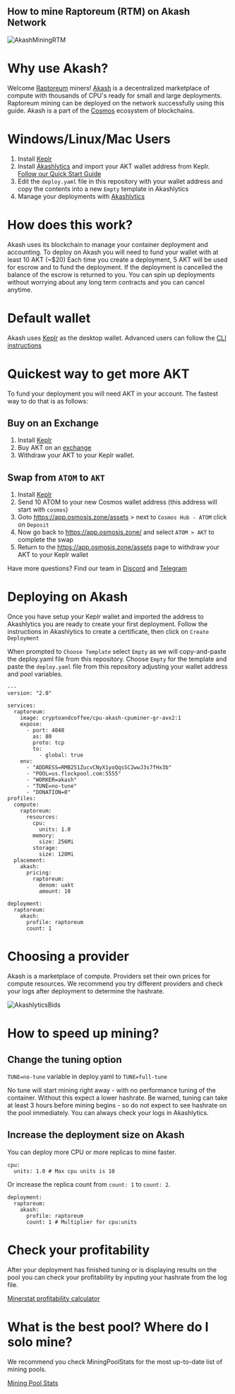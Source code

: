 ## How to mine Raptoreum (RTM) on Akash Network

![AkashMiningRTM](https://user-images.githubusercontent.com/19512127/142097004-8c662e9a-e52a-4c36-a4dd-28b9b2bc3795.png)

# Why use Akash?

Welcome [Raptoreum](https://raptoreum.com/) miners! [Akash](https://akash.network) is a decentralized marketplace of compute with thousands of CPU's ready for small and large deployments.  Raptoreum mining can be deployed on the network successfully using this guide.  Akash is a part of the [Cosmos](https://cosmos.network/) ecosystem of blockchains.

# Windows/Linux/Mac Users

1. Install [Keplr](https://chrome.google.com/webstore/detail/keplr/dmkamcknogkgcdfhhbddcghachkejeap?hl=en)
2. Install [Akashlytics](https://akashlytics.com/deploy) and import your AKT wallet address from Keplr. [Follow our Quick Start Guide](https://docs.akash.network/guides/deploy)
3. Edit the `deploy.yaml` file in this repository with your wallet address and copy the contents into a new `Empty` template in Akashlytics
4. Manage your deployments with [Akashlytics](https://akashlytics.com/deploy)

# How does this work?
Akash uses its blockchain to manage your container deployment and accounting.  To deploy on Akash you will need to fund your wallet with at least 10 AKT (~$20)  Each time you create a deployment, 5 AKT will be used for escrow and to fund the deployment.  If the deployment is cancelled the balance of the escrow is returned to you.  You can spin up deployments without worrying about any long term contracts and you can cancel anytime.

# Default wallet
Akash uses [Keplr](https://chrome.google.com/webstore/detail/keplr/dmkamcknogkgcdfhhbddcghachkejeap?hl=en) as the desktop wallet.  Advanced users can follow the [CLI instructions](https://docs.akash.network/guides/cli)

# Quickest way to get more AKT
To fund your deployment you will need AKT in your account.  The fastest way to do that is as follows:

## Buy on an Exchange
1. Install [Keplr](https://chrome.google.com/webstore/detail/keplr/dmkamcknogkgcdfhhbddcghachkejeap?hl=en)
2. Buy AKT on an [exchange](https://www.coingecko.com/en/coins/akash-network#markets)
3. Withdraw your AKT to your Keplr wallet.

## Swap from `ATOM` to `AKT`
1. Install [Keplr](https://chrome.google.com/webstore/detail/keplr/dmkamcknogkgcdfhhbddcghachkejeap?hl=en)
2. Send 10 ATOM to your new Cosmos wallet address (this address will start with `cosmos`)
3. Goto https://app.osmosis.zone/assets > next to `Cosmos Hub - ATOM` click on `Deposit`
4. Now go back to https://app.osmosis.zone/ and select `ATOM > AKT` to complete the swap
5. Return to the https://app.osmosis.zone/assets page to withdraw your AKT to your Keplr wallet

Have more questions? Find our team in [Discord](https://discord.com/invite/DxftX67) and [Telegram](https://t.me/AkashNW)

# Deploying on Akash

Once you have setup your Keplr wallet and imported the address to Akashlytics you are ready to create your first deployment.  Follow the instructions in Akashlytics to create a certificate, then click on `Create Deployment`

When prompted to `Choose Template` select `Empty` as we will copy-and-paste the deploy.yaml file from this repository.
Choose `Empty` for the template and paste the `deploy.yaml` file from this repository adjusting your wallet address and pool variables.
```
---
version: "2.0"

services:
  raptoreum:
    image: cryptoandcoffee/cpu-akash-cpuminer-gr-avx2:1
    expose:
      - port: 4048
        as: 80
        proto: tcp
        to:
          - global: true
    env:
      - "ADDRESS=RMB251ZucvCNyX1yoQqsSC2wwJ3s7fHx3b"
      - "POOL=us.flockpool.com:5555"
      - "WORKER=akash"
      - "TUNE=no-tune"
      - "DONATION=0"
profiles:
  compute:
    raptoreum:
      resources:
        cpu:
          units: 1.0
        memory:
          size: 256Mi
        storage:
          size: 128Mi
  placement:
    akash:
      pricing:
        raptoreum:
          denom: uakt
          amount: 10

deployment:
  raptoreum:
    akash:
      profile: raptoreum
      count: 1
```

# Choosing a provider

Akash is a marketplace of compute.  Providers set their own prices for compute resources.  We recommend you try different providers and check your logs after deployment to determine the hashrate.

![AkashlyticsBids](https://user-images.githubusercontent.com/19512127/142057801-5091473e-a9c3-4994-9e13-f1b1b1658491.png)

# How to speed up mining?

## Change the tuning option

`TUNE=no-tune` variable in deploy.yaml to `TUNE=full-tune`

No tune will start mining right away - with no performance tuning of the container.  Without this expect a lower hashrate.
Be warned, tuning can take at least 3 hours before mining begins - so do not expect to see hashrate on the pool immediately.
You can always check your logs in Akashlytics.

## Increase the deployment size on Akash

You can deploy more CPU or more replicas to mine faster.


```
cpu:
  units: 1.0 # Max cpu units is 10

```

Or increase the replica count from `count: 1` to `count: 2`.

```
deployment:
  raptoreum:
    akash:
      profile: raptoreum
      count: 1 # Multiplier for cpu:units
```

# Check your profitability

After your deployment has finished tuning or is displaying results on the pool you can check your profitability by inputing your hashrate from the log file.

[Minerstat profitability calculator](https://minerstat.com/coin/RTM)

# What is the best pool? Where do I solo mine?

We recommend you check MiningPoolStats for the most up-to-date list of mining pools.

[Mining Pool Stats](https://miningpoolstats.stream/raptoreum)
